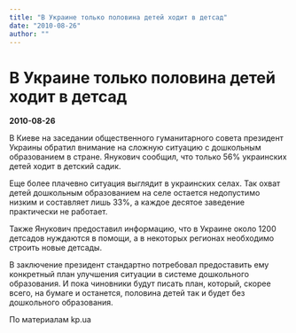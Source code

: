```yaml
---
title: "В Украине только половина детей ходит в детсад"
date: "2010-08-26"
author: ""
---
```


# В Украине только половина детей ходит в детсад

**2010-08-26** 

В Киеве на заседании общественного гуманитарного совета президент Украины обратил внимание на сложную ситуацию с дошкольным образованием в стране. Янукович сообщил, что только 56% украинских детей ходит в детский садик.

Еще более плачевно ситуация выглядит в украинских селах. Так охват детей дошкольным образованием на селе остается недопустимо низким и составляет лишь 33%, а каждое десятое заведение практически не работает.

Также Янукович предоставил информацию, что в Украине около 1200 детсадов нуждаются в помощи, а в некоторых регионах необходимо строить новые детсады.

В заключение президент стандартно потребовал предоставить ему конкретный план улучшения ситуации в системе дошкольного образования. И пока чиновники будут писать план, который, скорее всего, на бумаге и останется, половина детей так и будет без дошкольного образования.

По материалам kp.ua